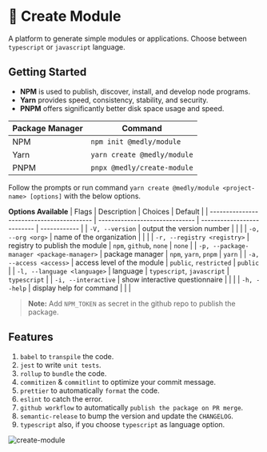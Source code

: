 # 🧩 Create Module

A platform to generate simple modules or applications. Choose between `typescript` or `javascript` language.

## Getting Started
- **NPM** is used to publish, discover, install, and develop node programs.
- **Yarn** provides speed, consistency, stability, and security.
- **PNPM** offers significantly better disk space usage and speed.

| Package Manager | Command                     |
| --------------- | --------------------------- |
| NPM             | `npm init @medly/module`    |
| Yarn            | `yarn create @medly/module` |
| PNPM            | `pnpx @medly/create-module` |

Follow the prompts or run command `yarn create @medly/module <project-name> [options]` with the below options.

**Options Available**
| Flags                                     | Description                    | Choices                    | Default      |
| ----------------------------------------- | ------------------------------ | -------------------------- | ------------ |
| `-V, --version`                           | output the version number      |                            |              |
| `-o, --org <org>`                         | name of the organization       |                            |              |
| `-r, --registry <registry>`               | registry to publish the module | `npm`, `github`, `none`    | `none`       |
| `-p, --package-manager <package-manager>` | package manager                | `npm`, `yarn`, `pnpm`      | `yarn`       |
| `-a, --access <access>`                   | access level of the module     | `public`, `restricted`     | `public`     |
| `-l, --language <language>`               | language                       | `typescript`, `javascript` | `typescript` |
| `-i, --interactive`                       | show interactive questionnaire |                            |              |
| `-h, --help`                              | display help for command       |                            |              |

> **Note:** Add `NPM_TOKEN` as secret in the github repo to publish the package.

## Features
1. `babel` to `transpile` the code.
2. `jest` to write `unit tests`.
3. `rollup` to `bundle` the code.
4. `commitizen` & `commitlint` to optimize your commit message.
5. `prettier` to automatically `format` the code.
6. `eslint` to catch the error.
7. `github workflow` to automatically `publish the package on PR merge`.
8. `semantic-release` to bump the version and update the `CHANGELOG`.
9. `typescript` also, if you choose `typescript` as language option.

![create-module](https://user-images.githubusercontent.com/3636885/123096440-bab59f00-d44c-11eb-9df0-412145d21abc.gif)
